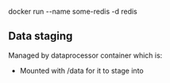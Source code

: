 docker run --name some-redis -d redis

## Data staging

Managed by dataprocessor container which is:

* Mounted with /data for it to stage into
